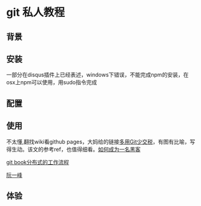 # git 私人教程

## 背景

## 安装
一部分在disqus插件上已经表述，windows下错误，不能完成npm的安装，在osx上npm可以使用，用sudo指令完成

## 配置

## 使用
不太懂,翻找wiki看github pages，大妈给的链接[多用Git少交税](http://www.jianshu.com/p/8a985c622e61)，有图有比喻，写得生动。该文的参考ref，也值得细看。[如何成为一名黑客](http://translations.readthedocs.org/en/latest/hacker_howto.html)

[git book分布式的工作流程](http://gitbook.liuhui998.com/3_6.html)

[阮一峰](http://www.ruanyifeng.com/blog/2014/06/git_remote.html)

## 体验

